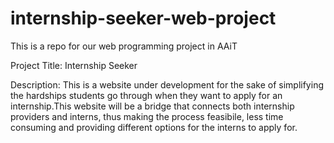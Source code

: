 # internship-seeker-web-project
This is a repo for our web programming project in AAiT

Project Title: Internship Seeker

Description: This is a website under development for the sake of simplifying the hardships students go through when they want to apply for an internship.This website will be a bridge that connects both internship providers and interns, thus making the process feasibile, less time consuming and providing different options for the interns to apply for.



